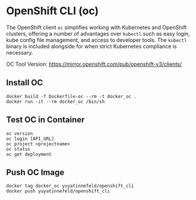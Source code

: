 # OpenShift CLI (oc)
The OpenShift client `oc` simplifies working with Kubernetes and OpenShift
clusters, offering a number of advantages over `kubectl` such as easy login,
kube config file management, and access to developer tools. The `kubectl`
binary is included alongside for when strict Kubernetes compliance is necessary.

OC Tool Version: https://mirror.openshift.com/pub/openshift-v3/clients/

## Install OC
    docker build -f Dockerfile-oc --rm -t docker_oc .
    docker run -it --rm docker_oc /bin/sh

## Test OC in Container
    oc version
    oc login [API_URL]
    oc project <projectname>
    oc status
    oc get deployment

## Push OC Image
    docker tag docker_oc yuyatinnefeld/openshift_cli
    docker push yuyatinnefeld/openshift_cli
